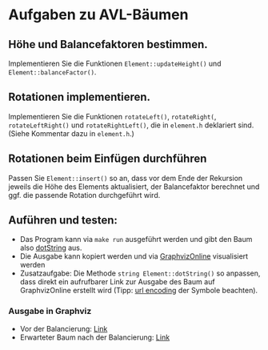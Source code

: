# Aufgaben zu AVL-Bäumen

## Höhe und Balancefaktoren bestimmen.
Implementieren Sie die Funktionen `Element::updateHeight()`
und `Element::balanceFactor()`.

## Rotationen implementieren.
Implementieren Sie die Funktionen
`rotateLeft()`,
`rotateRight(`,
`rotateLeftRight()` und
`rotateRightLeft()`,
die in `element.h` deklariert sind.
(Siehe Kommentar dazu in `element.h`.)

## Rotationen beim Einfügen durchführen
Passen Sie `Element::insert()` so an, dass vor dem Ende der Rekursion jeweils
die Höhe des Elements aktualisiert, der Balancefaktor berechnet und ggf. die
passende Rotation durchgeführt wird.

## Auführen und testen:

- Das Program kann via `make run` ausgeführt werden und gibt den Baum also [dotString](https://graphviz.org/doc/info/lang.html) aus.
- Die Ausgabe kann kopiert werden und via [GraphvizOnline](https://dreampuf.github.io/GraphvizOnline/) visualisiert werden
- Zusatzaufgabe: Die Methode `string Element::dotString()` so anpassen, dass direkt ein aufrufbarer Link zur Ausgabe des Baum auf GraphvizOnline erstellt wird (Tipp: [url encoding](https://www.w3schools.com/tags/ref_urlencode.asp) der Symbole beachten).


### Ausgabe in Graphviz
- Vor der Balancierung: [Link](https://dreampuf.github.io/GraphvizOnline/#digraph%20G%20%7B%0A%20%2042%20-%3E%2023%0A%20%2042%20-%3E%2077%0A%20%2023%20-%3E%205%0A%20%2023%20-%3E%2038%0A%20%205%20-%3E%201%0A%7D)
- Erwarteter Baum nach der Balancierung: [Link](https://dreampuf.github.io/GraphvizOnline/#digraph%20G%20%7B%0A%20%2023%20-%3E%205%0A%20%2023%20-%3E%2042%0A%20%205%20-%3E%201%0A%20%2042%20-%3E%2038%0A%20%2042%20-%3E%2077%0A%7D)
